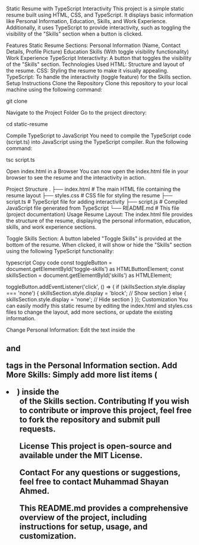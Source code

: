 Static Resume with TypeScript Interactivity
This project is a simple static resume built using HTML, CSS, and TypeScript. It displays basic information like Personal Information, Education, Skills, and Work Experience. Additionally, it uses TypeScript to provide interactivity, such as toggling the visibility of the "Skills" section when a button is clicked.

Features
Static Resume Sections:
Personal Information (Name, Contact Details, Profile Picture)
Education
Skills (With toggle visibility functionality)
Work Experience
TypeScript Interactivity: A button that toggles the visibility of the "Skills" section.
Technologies Used
HTML: Structure and layout of the resume.
CSS: Styling the resume to make it visually appealing.
TypeScript: To handle the interactivity (toggle feature) for the Skills section.
Setup Instructions
Clone the Repository
Clone this repository to your local machine using the following command:

git clone <repository-url>

Navigate to the Project Folder
Go to the project directory:

cd static-resume

Compile TypeScript to JavaScript
You need to compile the TypeScript code (script.ts) into JavaScript using the TypeScript compiler. Run the following command:

tsc script.ts

Open index.html in a Browser
You can now open the index.html file in your browser to see the resume and the interactivity in action.

Project Structure
.
├── index.html        # The main HTML file containing the resume layout
├── styles.css        # CSS file for styling the resume
├── script.ts         # TypeScript file for adding interactivity
├── script.js         # Compiled JavaScript file generated from TypeScript
└── README.md         # This file (project documentation)
Usage
Resume Layout: The index.html file provides the structure of the resume, displaying the personal information, education, skills, and work experience sections.

Toggle Skills Section: A button labeled "Toggle Skills" is provided at the bottom of the resume. When clicked, it will show or hide the "Skills" section using the following TypeScript functionality:

typescript
Copy code
const toggleButton = document.getElementById('toggle-skills') as HTMLButtonElement;
const skillsSection = document.getElementById('skills') as HTMLElement;

toggleButton.addEventListener('click', () => {
    if (skillsSection.style.display === 'none') {
        skillsSection.style.display = 'block'; // Show section
    } else {
        skillsSection.style.display = 'none'; // Hide section
    }
});
Customization
You can easily modify this static resume by editing the index.html and styles.css files to change the layout, add more sections, or update the existing information.

Change Personal Information: Edit the text inside the <h2> and <p> tags in the Personal Information section.
Add More Skills: Simply add more list items (<li>) inside the <ul> of the Skills section.
Contributing
If you wish to contribute or improve this project, feel free to fork the repository and submit pull requests.

License
This project is open-source and available under the MIT License.

Contact
For any questions or suggestions, feel free to contact Muhammad Shayan Ahmed.

This README.md provides a comprehensive overview of the project, including instructions for setup, usage, and customization.






